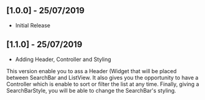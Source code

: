 ## [1.0.0] - 25/07/2019

* Initial Release

## [1.1.0] - 25/07/2019

* Adding Header, Controller and Styling

This version enable you to ass a Header (Widget that will be placed between SearchBar and ListView.
It also gives you the opportunity to have a Controller which is enable to sort or filter the list at any time.
Finally, giving a SearchBarStyle, you will be able to change the SearchBar's styling.
